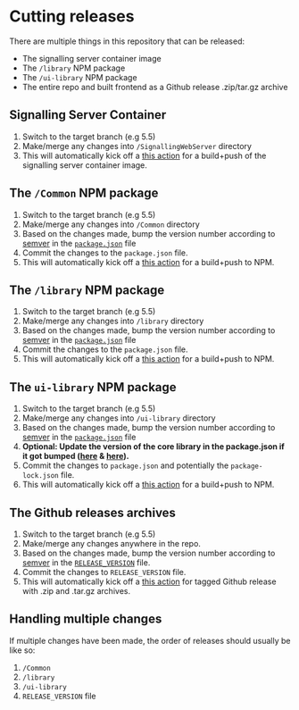 # Cutting releases

There are multiple things in this repository that can be released:

- The signalling server container image
- The `/library` NPM package
- The `/ui-library` NPM package
- The entire repo and built frontend as a Github release .zip/tar.gz archive

## Signalling Server Container
1. Switch to the target branch (e.g 5.5)
2. Make/merge any changes into `/SignallingWebServer` directory
3. This will automatically kick off a [this action](https://github.com/EpicGames/PixelStreamingInfrastructure/blob/master/.github/workflows/container-images.yml) for a build+push of the signalling server container image.

## The `/Common` NPM package
1. Switch to the target branch (e.g 5.5)
2. Make/merge any changes into `/Common` directory
3. Based on the changes made, bump the version number according to [semver](https://semver.org/) in the [`package.json`](https://github.com/EpicGames/PixelStreamingInfrastructure/blob/30611b625736f49b7f407204ee3b0c455cb3130b/Common/package.json#L3) file
4. Commit the changes to the `package.json` file.
5. This will automatically kick off a [this action](https://github.com/EpicGames/PixelStreamingInfrastructure/blob/master/.github/workflows/publish-common-library-to-npm.yml) for a build+push to NPM.

## The `/library` NPM package
1. Switch to the target branch (e.g 5.5)
2. Make/merge any changes into `/library` directory
3. Based on the changes made, bump the version number according to [semver](https://semver.org/) in the [`package.json`](https://github.com/EpicGames/PixelStreamingInfrastructure/blob/30611b625736f49b7f407204ee3b0c455cb3130b/Frontend/library/package.json#L3) file
4. Commit the changes to the `package.json` file.
5. This will automatically kick off a [this action](https://github.com/EpicGames/PixelStreamingInfrastructure/blob/master/.github/workflows/publish-library-to-npm.yml) for a build+push to NPM.

## The `ui-library` NPM package
1. Switch to the target branch (e.g 5.5)
2. Make/merge any changes into `/ui-library` directory
3. Based on the changes made, bump the version number according to [semver](https://semver.org/) in the [`package.json`](https://github.com/EpicGames/PixelStreamingInfrastructure/blob/30611b625736f49b7f407204ee3b0c455cb3130b/Frontend/ui-library/package.json#L3) file
4. **Optional: Update the version of the core library in the package.json if it got bumped ([here](https://github.com/EpicGames/PixelStreamingInfrastructure/blob/fa79612282fe7ff7a81c2d1929280ef168069992/Frontend/ui-library/package.json#L19) & [here](https://github.com/EpicGames/PixelStreamingInfrastructure/blob/fa79612282fe7ff7a81c2d1929280ef168069992/Frontend/ui-library/package.json#L37)).**
5. Commit the changes to `package.json` and potentially the `package-lock.json` file.
6. This will automatically kick off a [this action](https://github.com/EpicGames/PixelStreamingInfrastructure/blob/master/.github/workflows/publish-ui-library-to-npm.yml) for a build+push to NPM.

## The Github releases archives
1. Switch to the target branch (e.g 5.5)
2. Make/merge any changes anywhere in the repo.
3. Based on the changes made, bump the version number according to [semver](https://semver.org/) in the [`RELEASE_VERSION`](https://github.com/EpicGames/PixelStreamingInfrastructure/blob/master/RELEASE_VERSION) file.
4. Commit the changes to `RELEASE_VERSION` file.
6. This will automatically kick off a [this action](https://github.com/EpicGames/PixelStreamingInfrastructure/blob/master/.github/workflows/create-gh-release.yml) for tagged Github release with .zip and .tar.gz archives.

## Handling multiple changes
If multiple changes have been made, the order of releases should usually be like so:

1. `/Common`
2. `/library`
3. `/ui-library`
4. `RELEASE_VERSION` file
